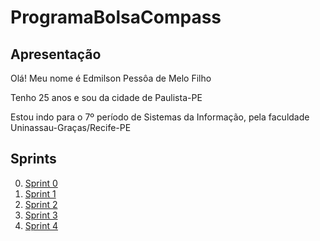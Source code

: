 # ProgramaBolsaCompass


## Apresentação
Olá! Meu nome é Edmilson Pessôa de Melo Filho
&nbsp;

Tenho 25 anos e sou da cidade de Paulista-PE
&nbsp;

Estou indo para o 7º período de Sistemas da Informação, pela faculdade Uninassau-Graças/Recife-PE



## Sprints

0. [Sprint 0](Sprint0)
1. [Sprint 1](Sprint1)
2. [Sprint 2](Sprint2)
3. [Sprint 3](Sprint3)
4. [Sprint 4](Sprint4)